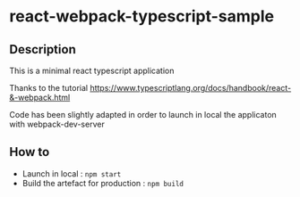 # react-webpack-typescript-sample
## Description
This is a minimal react typescript application

Thanks to the tutorial https://www.typescriptlang.org/docs/handbook/react-&-webpack.html

Code has been slightly adapted in order to launch in local the applicaton with webpack-dev-server
## How to 
- Launch in local : `npm start`
- Build the artefact for production : `npm build`